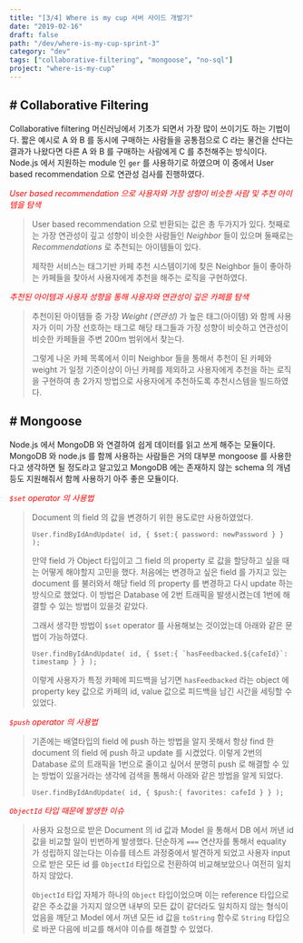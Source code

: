 ```yaml
---
title: "[3/4] Where is my cup 서버 사이드 개발기"
date: "2019-02-16"
draft: false
path: "/dev/where-is-my-cup-sprint-3"
category: "dev"
tags: ["collaborative-filtering", "mongoose", "no-sql"]
project: "where-is-my-cup"
---
```


## # Collaborative Filtering

Collaborative filtering 머신러닝에서 기초가 되면서 가장 많이 쓰이기도 하는 기법이다. 짧은 예시로 A 와 B 를 동시에 구매하는 사람들을 공통점으로 C 라는 물건을 산다는 결과가 나왔다면 다른 A 와 B 를 구매하는 사람에게 C 를 추천해주는 방식이다. Node.js 에서 지원하는 module 인  `ger` 를 사용하기로 하였으며 이 중에서 User based recommendation 으로 연관성 검사를 진행하였다.

<span style="color: red;">*User based recommendation 으로 사용자와 가장 성향이 비슷한 사람 및 추천 아이템을 탐색*</span>

> User based recommendation 으로 반환되는 값은 총 두가지가 있다. 첫째로는 가장 연관성이 깊고 성향이 비슷한 사람들인 *Neighbor* 들이 있으며 둘째로는 *Recommendations* 로 추천되는 아이템들이 있다. 
>
> 제작한 서비스는 태그기반 카페 추천 시스템이기에 찾은 Neighbor 들이 좋아하는 카페들을 찾아서 사용자에게 추천을 해주는 로직을 구현하였다.

<span style="color: red;">*추천된 아이템과 사용자 성향을 통해 사용자와 연관성이 깊은 카페를 탐색*</span>

> 추천이된 아이템들 중 가장 *Weight (연관성)* 가 높은 태그(아이템) 와  함께 사용자가 이미 가장 선호하는 태그로 해당 태그들과 가장 성향이 비슷하고 연관성이 비슷한 카페들을 주변 200m 범위에서 찾는다. 
>
> 그렇게 나온 카페 목록에서 이미 Neighbor 들을 통해서 추천이 된 카페와 weight 가 일정 기준이상이 아닌 카페를 제외하고 사용자에게 추천을 하는 로직을 구현하여 총 2가지 방법으로 사용자에게 추천하도록 추천시스템을 빌드하였다.

## # Mongoose

Node.js 에서 MongoDB 와 연결하여 쉽게 데이터를 읽고 쓰게 해주는 모듈이다. MongoDB 와 node.js 를 함께 사용하는 사람들은 거의 대부분 mongoose 를 사용한다고 생각하면 될 정도라고 알고있고 MongoDB 에는 존재하지 않는 schema 의 개념 등도 지원해줘서 함께 사용하기 아주 좋은 모듈이다.

<span style="color: red;">*`$set` operator 의 사용법*</span>

> Document 의 field 의 값을 변경하기 위한 용도로만 사용하였었다.
>
> ```
> User.findByIdAndUpdate( id, { $set:{ password: newPassword } } );
> ```
>
> 만약 field 가 Object 타입이고 그 field 의 property 로 값을 할당하고 싶을 때는 어떻게 해야할지 고민을 했다. 처음에는 변경하고 싶은 field 를 가지고 있는 document 를 불러와서 해당 field 의 property 를 변경하고 다시 update 하는 방식으로 했었다. 이 방법은 Database 에 2번 트래픽을 발생시켰는데 1번에 해결할 수 있는 방법이 있을것 같았다.
>
> 그래서 생각한 방법이 `$set` operator 를 사용해보는 것이었는데 아래와 같은 문법이 가능하였다.
>
> ```
> User.findByIdAndUpdate( id, { $set:{ `hasFeedbacked.${cafeId}`: timestamp } } );
> ```
>
> 이렇게 사용자가 특정 카페에 피드백을 남기면 `hasFeedbacked` 라는 object 에 property key 값으로 카페의 id, value 값으로 피드백을 남긴 시간을 세팅할 수 있었다.

<span style="color: red;">*`$push` operator 의 사용법*</span>

> 기존에는 배열타입의 field 에 push 하는 방법을 알지 못해서 항상 find 한 document 의 field 에 push 하고 update 를 시켰었다. 이렇게 2번의 Database 로의 트래픽을 1번으로 줄이고 싶어서 분명히 push 로 해결할 수 있는 방법이 있을거라는 생각에 검색을 통해서 아래와 같은 방법을 알게 되었다.
>
> ```
> User.findByIdAndUpdate( id, { $push:{ favorites: cafeId } } );
> ```

<span style="color: red;">*`ObjectId` 타입 때문에 발생한 이슈*</span>

> 사용자 요청으로 받은 Document 의 id 값과 Model 을 통해서 DB 에서 꺼낸 id 값을 비교할 일이 빈번하게 발생했다. 단순하게 `===` 연산자를 통해서 equality 가 성립하지 않는다는 이슈를 테스트 과정중에서 발견하게 되었고 사용자 input 으로 받은 모든 id 를 `ObjectId` 타입으로 전환하여 비교해보았으나 여전히 일치하지 않았다.
>
> `ObjectId` 타입 자체가 하나의 `Object` 타입이었으며 이는 reference 타입으로 같은 주소값을 가지지 않으면 내부의 모든 값이 같더라도 일치하지 않는 형식이었음을 깨닫고 Model 에서 꺼낸 모든 id 값을 `toString` 함수로 `String` 타입으로 바꾼 다음에 비교를 해서야 이슈를 해결할 수 있었다.